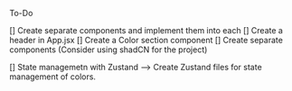 
To-Do

[] Create separate components and implement them into each
    [] Create a header in App.jsx
    [] Create a Color section component
    [] Create separate components (Consider using shadCN for the project)

[] State managemetn with Zustand --> Create Zustand files for state management of colors.


